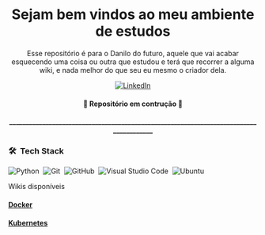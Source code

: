 <h1 align="center">
  Sejam bem vindos ao meu ambiente de estudos
</h1>
<p align="center"> Esse repositório é para o Danilo do futuro, aquele que vai acabar esquecendo uma coisa ou outra que estudou e terá que recorrer a alguma wiki, e nada melhor do que seu eu mesmo o criador dela.</p>
<p align="center">
	<a href="https://www.linkedin.com/in/danilo-ara%C3%BAjo-011/"><img src="https://img.icons8.com/bubbles/50/000000/linkedin.png" alt="LinkedIn"/></a>
</p>

<h4 align="center"> 
	🚧  Repositório em contrução  🚧
</h4>
<h4 align="center"> 
	_______________________________________________________________________________________
</h4>

### 🛠 &nbsp;Tech Stack
![Python](https://img.shields.io/badge/-Python-05122A?style=flat&logo=python)&nbsp;
![Git](https://img.shields.io/badge/-Git-05122A?style=flat&logo=git)&nbsp;
![GitHub](https://img.shields.io/badge/-GitHub-05122A?style=flat&logo=github)&nbsp;
![Visual Studio Code](https://img.shields.io/badge/-Visual%20Studio%20Code-05122A?style=flat&logo=visual-studio-code&logoColor=007ACC)&nbsp;
![Ubuntu](https://img.shields.io/badge/-Ubuntu-black?style=flat-square&logo=ubuntu)&nbsp;

Wikis disponíveis
<h4 align="left">
    <a href="https://github.com/daniloApache/Estudos/wiki/Docker">Docker</a>
</h4>
<h4 align="left">
    <a href="https://github.com/daniloApache/Estudos/wiki/Kubernetes">Kubernetes</a>
</h4>
